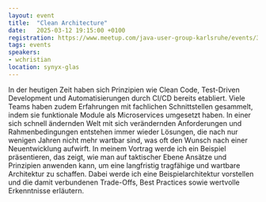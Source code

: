 ```yaml
---
layout: event
title:  "Clean Architecture"
date:   2025-03-12 19:15:00 +0100
registration: https://www.meetup.com/java-user-group-karlsruhe/events/306433488/
tags: events
speakers:
- wchristian
location: synyx-glas
---
```


In der heutigen Zeit haben sich Prinzipien wie Clean Code, Test-Driven 
Development und Automatisierungen durch CI/CD bereits etabliert. 
Viele Teams haben zudem Erfahrungen mit fachlichen Schnittstellen gesammelt, 
indem sie funktionale Module als Microservices umgesetzt haben. In einer 
sich schnell ändernden Welt mit sich verändernden Anforderungen und 
Rahmenbedingungen entstehen immer wieder Lösungen, die nach nur wenigen 
Jahren nicht mehr wartbar sind, was oft den Wunsch nach einer 
Neuentwicklung aufwirft. In meinem Vortrag werde ich ein Beispiel 
präsentieren, das zeigt, wie man auf taktischer Ebene Ansätze und 
Prinzipien anwenden kann, um eine langfristig tragfähige und wartbare 
Architektur zu schaffen. Dabei werde ich eine Beispielarchitektur 
vorstellen und die damit verbundenen Trade-Offs, Best Practices sowie 
wertvolle Erkenntnisse erläutern.
